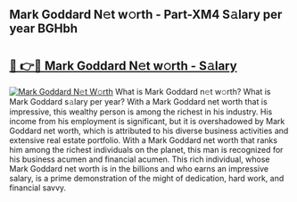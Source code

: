 ## Mark Goddard N𝚎t w𝚘rth - Part-XM4 S𝚊lary per year BGHbh

# <h2><a href="http://gc28cjz.nevu.top/?p=Mark+Goddard">🔗 👉🔴 Mark Goddard N𝚎t w𝚘rth - S𝚊lary</a></h2>

[![Mark Goddard N𝚎t W𝚘rth](https://i.imgur.com/Oavwk0R.jpeg)](http://gc28cjz.nevu.top/?p=Mark+Goddard)
What is Mark Goddard n𝚎t w𝚘rth? What is Mark Goddard s𝚊lary per year?
With a Mark Goddard net worth that is impressive, this wealthy person is among the richest in his industry. His income from his employment is significant, but it is overshadowed by Mark Goddard net worth, which is attributed to his diverse business activities and extensive real estate portfolio. With a Mark Goddard net worth that ranks him among the richest individuals on the planet, this man is recognized for his business acumen and financial acumen. This rich individual, whose Mark Goddard net worth is in the billions and who earns an impressive salary, is a prime demonstration of the might of dedication, hard work, and financial savvy.

